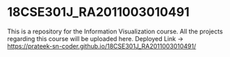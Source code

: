 # 18CSE301J_RA2011003010491
This is a repository for the Information Visualization course.
All the projects regarding this course will be uploaded here. 
Deployed Link -> https://prateek-sn-coder.github.io/18CSE301J_RA2011003010491/

